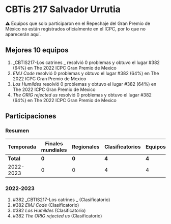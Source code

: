 # CBTis 217 Salvador Urrutia

:warning: Equipos que solo participaron en el Repechaje del Gran Premio de México no están registrados oficialmente en el ICPC, por lo que no aparecerán aquí.

## Mejores 10 equipos

1. _CBTIS217-Los catrines _ resolvió 0 problemas y obtuvo el lugar #382 (64%) en The 2022 ICPC Gran Premio de Mexico
1. _EMJ Code_ resolvió 0 problemas y obtuvo el lugar #382 (64%) en The 2022 ICPC Gran Premio de Mexico
1. _Los Humildes_ resolvió 0 problemas y obtuvo el lugar #382 (64%) en The 2022 ICPC Gran Premio de Mexico
1. _The ORIG rejected us_ resolvió 0 problemas y obtuvo el lugar #382 (64%) en The 2022 ICPC Gran Premio de Mexico

## Participaciones

### Resumen

| Temporada | Finales mundiales | Regionales | Clasificatorios | Equipos |
| --- | --- | --- | --- | --- |
| **Total** | **0** | **0** | **4** | **4** |
| 2022-2023 | 0 | 0 | 4 | 4 |

### 2022-2023

1. #382 _CBTIS217-Los catrines _ (Clasificatorio)
1. #382 _EMJ Code_ (Clasificatorio)
1. #382 _Los Humildes_ (Clasificatorio)
1. #382 _The ORIG rejected us_ (Clasificatorio)



